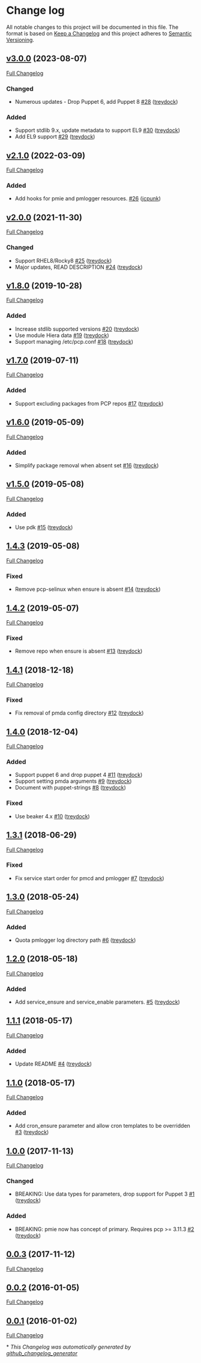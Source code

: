 # Change log

All notable changes to this project will be documented in this file. The format is based on [Keep a Changelog](http://keepachangelog.com/en/1.0.0/) and this project adheres to [Semantic Versioning](http://semver.org).

## [v3.0.0](https://github.com/treydock/puppet-module-pcp/tree/v3.0.0) (2023-08-07)

[Full Changelog](https://github.com/treydock/puppet-module-pcp/compare/v2.1.0...v3.0.0)

### Changed

- Numerous updates - Drop Puppet 6, add Puppet 8 [\#28](https://github.com/treydock/puppet-module-pcp/pull/28) ([treydock](https://github.com/treydock))

### Added

- Support stdlib 9.x, update metadata to support EL9 [\#30](https://github.com/treydock/puppet-module-pcp/pull/30) ([treydock](https://github.com/treydock))
- Add EL9 support [\#29](https://github.com/treydock/puppet-module-pcp/pull/29) ([treydock](https://github.com/treydock))

## [v2.1.0](https://github.com/treydock/puppet-module-pcp/tree/v2.1.0) (2022-03-09)

[Full Changelog](https://github.com/treydock/puppet-module-pcp/compare/v2.0.0...v2.1.0)

### Added

- Add hooks for pmie and pmlogger resources. [\#26](https://github.com/treydock/puppet-module-pcp/pull/26) ([jcpunk](https://github.com/jcpunk))

## [v2.0.0](https://github.com/treydock/puppet-module-pcp/tree/v2.0.0) (2021-11-30)

[Full Changelog](https://github.com/treydock/puppet-module-pcp/compare/v1.8.0...v2.0.0)

### Changed

- Support RHEL8/Rocky8 [\#25](https://github.com/treydock/puppet-module-pcp/pull/25) ([treydock](https://github.com/treydock))
- Major updates, READ DESCRIPTION [\#24](https://github.com/treydock/puppet-module-pcp/pull/24) ([treydock](https://github.com/treydock))

## [v1.8.0](https://github.com/treydock/puppet-module-pcp/tree/v1.8.0) (2019-10-28)

[Full Changelog](https://github.com/treydock/puppet-module-pcp/compare/v1.7.0...v1.8.0)

### Added

- Increase stdlib supported versions [\#20](https://github.com/treydock/puppet-module-pcp/pull/20) ([treydock](https://github.com/treydock))
- Use module Hiera data [\#19](https://github.com/treydock/puppet-module-pcp/pull/19) ([treydock](https://github.com/treydock))
- Support managing /etc/pcp.conf [\#18](https://github.com/treydock/puppet-module-pcp/pull/18) ([treydock](https://github.com/treydock))

## [v1.7.0](https://github.com/treydock/puppet-module-pcp/tree/v1.7.0) (2019-07-11)

[Full Changelog](https://github.com/treydock/puppet-module-pcp/compare/v1.6.0...v1.7.0)

### Added

- Support excluding packages from PCP repos [\#17](https://github.com/treydock/puppet-module-pcp/pull/17) ([treydock](https://github.com/treydock))

## [v1.6.0](https://github.com/treydock/puppet-module-pcp/tree/v1.6.0) (2019-05-09)

[Full Changelog](https://github.com/treydock/puppet-module-pcp/compare/v1.5.0...v1.6.0)

### Added

- Simplify package removal when absent set [\#16](https://github.com/treydock/puppet-module-pcp/pull/16) ([treydock](https://github.com/treydock))

## [v1.5.0](https://github.com/treydock/puppet-module-pcp/tree/v1.5.0) (2019-05-08)

[Full Changelog](https://github.com/treydock/puppet-module-pcp/compare/1.4.3...v1.5.0)

### Added

- Use pdk [\#15](https://github.com/treydock/puppet-module-pcp/pull/15) ([treydock](https://github.com/treydock))

## [1.4.3](https://github.com/treydock/puppet-module-pcp/tree/1.4.3) (2019-05-08)

[Full Changelog](https://github.com/treydock/puppet-module-pcp/compare/1.4.2...1.4.3)

### Fixed

- Remove pcp-selinux when ensure is absent [\#14](https://github.com/treydock/puppet-module-pcp/pull/14) ([treydock](https://github.com/treydock))

## [1.4.2](https://github.com/treydock/puppet-module-pcp/tree/1.4.2) (2019-05-07)

[Full Changelog](https://github.com/treydock/puppet-module-pcp/compare/1.4.1...1.4.2)

### Fixed

- Remove repo when ensure is absent [\#13](https://github.com/treydock/puppet-module-pcp/pull/13) ([treydock](https://github.com/treydock))

## [1.4.1](https://github.com/treydock/puppet-module-pcp/tree/1.4.1) (2018-12-18)

[Full Changelog](https://github.com/treydock/puppet-module-pcp/compare/1.4.0...1.4.1)

### Fixed

- Fix removal of pmda config directory [\#12](https://github.com/treydock/puppet-module-pcp/pull/12) ([treydock](https://github.com/treydock))

## [1.4.0](https://github.com/treydock/puppet-module-pcp/tree/1.4.0) (2018-12-04)

[Full Changelog](https://github.com/treydock/puppet-module-pcp/compare/1.3.1...1.4.0)

### Added

- Support puppet 6 and drop puppet 4 [\#11](https://github.com/treydock/puppet-module-pcp/pull/11) ([treydock](https://github.com/treydock))
- Support setting pmda arguments [\#9](https://github.com/treydock/puppet-module-pcp/pull/9) ([treydock](https://github.com/treydock))
- Document with puppet-strings [\#8](https://github.com/treydock/puppet-module-pcp/pull/8) ([treydock](https://github.com/treydock))

### Fixed

- Use beaker 4.x [\#10](https://github.com/treydock/puppet-module-pcp/pull/10) ([treydock](https://github.com/treydock))

## [1.3.1](https://github.com/treydock/puppet-module-pcp/tree/1.3.1) (2018-06-29)

[Full Changelog](https://github.com/treydock/puppet-module-pcp/compare/1.3.0...1.3.1)

### Fixed

- Fix service start order for pmcd and pmlogger [\#7](https://github.com/treydock/puppet-module-pcp/pull/7) ([treydock](https://github.com/treydock))

## [1.3.0](https://github.com/treydock/puppet-module-pcp/tree/1.3.0) (2018-05-24)

[Full Changelog](https://github.com/treydock/puppet-module-pcp/compare/1.2.0...1.3.0)

### Added

- Quota pmlogger log directory path [\#6](https://github.com/treydock/puppet-module-pcp/pull/6) ([treydock](https://github.com/treydock))

## [1.2.0](https://github.com/treydock/puppet-module-pcp/tree/1.2.0) (2018-05-18)

[Full Changelog](https://github.com/treydock/puppet-module-pcp/compare/1.1.1...1.2.0)

### Added

- Add service\_ensure and service\_enable parameters. [\#5](https://github.com/treydock/puppet-module-pcp/pull/5) ([treydock](https://github.com/treydock))

## [1.1.1](https://github.com/treydock/puppet-module-pcp/tree/1.1.1) (2018-05-17)

[Full Changelog](https://github.com/treydock/puppet-module-pcp/compare/1.1.0...1.1.1)

### Added

- Update README [\#4](https://github.com/treydock/puppet-module-pcp/pull/4) ([treydock](https://github.com/treydock))

## [1.1.0](https://github.com/treydock/puppet-module-pcp/tree/1.1.0) (2018-05-17)

[Full Changelog](https://github.com/treydock/puppet-module-pcp/compare/1.0.0...1.1.0)

### Added

- Add cron\_ensure parameter and allow cron templates to be overridden [\#3](https://github.com/treydock/puppet-module-pcp/pull/3) ([treydock](https://github.com/treydock))

## [1.0.0](https://github.com/treydock/puppet-module-pcp/tree/1.0.0) (2017-11-13)

[Full Changelog](https://github.com/treydock/puppet-module-pcp/compare/0.0.3...1.0.0)

### Changed

- BREAKING: Use data types for parameters, drop support for Puppet 3 [\#1](https://github.com/treydock/puppet-module-pcp/pull/1) ([treydock](https://github.com/treydock))

### Added

- BREAKING: pmie now has concept of primary.  Requires pcp \>= 3.11.3 [\#2](https://github.com/treydock/puppet-module-pcp/pull/2) ([treydock](https://github.com/treydock))

## [0.0.3](https://github.com/treydock/puppet-module-pcp/tree/0.0.3) (2017-11-12)

[Full Changelog](https://github.com/treydock/puppet-module-pcp/compare/0.0.2...0.0.3)

## [0.0.2](https://github.com/treydock/puppet-module-pcp/tree/0.0.2) (2016-01-05)

[Full Changelog](https://github.com/treydock/puppet-module-pcp/compare/0.0.1...0.0.2)

## [0.0.1](https://github.com/treydock/puppet-module-pcp/tree/0.0.1) (2016-01-02)

[Full Changelog](https://github.com/treydock/puppet-module-pcp/compare/f94effb45db76e4072befd3cbd7524e98138c2a4...0.0.1)



\* *This Changelog was automatically generated by [github_changelog_generator](https://github.com/github-changelog-generator/github-changelog-generator)*
